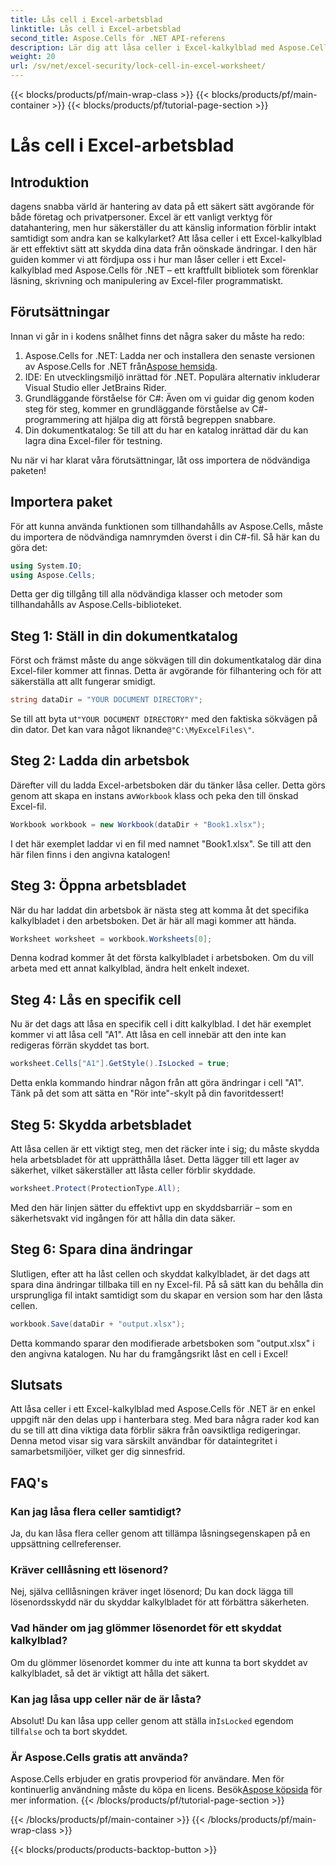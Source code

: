 ```yaml
---
title: Lås cell i Excel-arbetsblad
linktitle: Lås cell i Excel-arbetsblad
second_title: Aspose.Cells för .NET API-referens
description: Lär dig att låsa celler i Excel-kalkylblad med Aspose.Cells för .NET. Enkel steg-för-steg handledning för säker datahantering.
weight: 20
url: /sv/net/excel-security/lock-cell-in-excel-worksheet/
---
```


{{< blocks/products/pf/main-wrap-class >}}
{{< blocks/products/pf/main-container >}}
{{< blocks/products/pf/tutorial-page-section >}}

# Lås cell i Excel-arbetsblad

## Introduktion

dagens snabba värld är hantering av data på ett säkert sätt avgörande för både företag och privatpersoner. Excel är ett vanligt verktyg för datahantering, men hur säkerställer du att känslig information förblir intakt samtidigt som andra kan se kalkylarket? Att låsa celler i ett Excel-kalkylblad är ett effektivt sätt att skydda dina data från oönskade ändringar. I den här guiden kommer vi att fördjupa oss i hur man låser celler i ett Excel-kalkylblad med Aspose.Cells för .NET – ett kraftfullt bibliotek som förenklar läsning, skrivning och manipulering av Excel-filer programmatiskt.

## Förutsättningar

Innan vi går in i kodens snålhet finns det några saker du måste ha redo:

1.  Aspose.Cells for .NET: Ladda ner och installera den senaste versionen av Aspose.Cells for .NET från[Aspose hemsida](https://releases.aspose.com/cells/net/).
2. IDE: En utvecklingsmiljö inrättad för .NET. Populära alternativ inkluderar Visual Studio eller JetBrains Rider.
3. Grundläggande förståelse för C#: Även om vi guidar dig genom koden steg för steg, kommer en grundläggande förståelse av C#-programmering att hjälpa dig att förstå begreppen snabbare.
4. Din dokumentkatalog: Se till att du har en katalog inrättad där du kan lagra dina Excel-filer för testning.

Nu när vi har klarat våra förutsättningar, låt oss importera de nödvändiga paketen!

## Importera paket

För att kunna använda funktionen som tillhandahålls av Aspose.Cells, måste du importera de nödvändiga namnrymden överst i din C#-fil. Så här kan du göra det:

```csharp
using System.IO;
using Aspose.Cells;
```

Detta ger dig tillgång till alla nödvändiga klasser och metoder som tillhandahålls av Aspose.Cells-biblioteket.

## Steg 1: Ställ in din dokumentkatalog

Först och främst måste du ange sökvägen till din dokumentkatalog där dina Excel-filer kommer att finnas. Detta är avgörande för filhantering och för att säkerställa att allt fungerar smidigt. 

```csharp
string dataDir = "YOUR DOCUMENT DIRECTORY";
```

 Se till att byta ut`"YOUR DOCUMENT DIRECTORY"` med den faktiska sökvägen på din dator. Det kan vara något liknande`@"C:\MyExcelFiles\"`.

## Steg 2: Ladda din arbetsbok

Därefter vill du ladda Excel-arbetsboken där du tänker låsa celler. Detta görs genom att skapa en instans av`Workbook` klass och peka den till önskad Excel-fil.

```csharp
Workbook workbook = new Workbook(dataDir + "Book1.xlsx");
```

I det här exemplet laddar vi en fil med namnet "Book1.xlsx". Se till att den här filen finns i den angivna katalogen!

## Steg 3: Öppna arbetsbladet

När du har laddat din arbetsbok är nästa steg att komma åt det specifika kalkylbladet i den arbetsboken. Det är här all magi kommer att hända. 

```csharp
Worksheet worksheet = workbook.Worksheets[0];
```

Denna kodrad kommer åt det första kalkylbladet i arbetsboken. Om du vill arbeta med ett annat kalkylblad, ändra helt enkelt indexet.

## Steg 4: Lås en specifik cell 

Nu är det dags att låsa en specifik cell i ditt kalkylblad. I det här exemplet kommer vi att låsa cell "A1". Att låsa en cell innebär att den inte kan redigeras förrän skyddet tas bort.

```csharp
worksheet.Cells["A1"].GetStyle().IsLocked = true;
```

Detta enkla kommando hindrar någon från att göra ändringar i cell "A1". Tänk på det som att sätta en "Rör inte"-skylt på din favoritdessert!

## Steg 5: Skydda arbetsbladet

Att låsa cellen är ett viktigt steg, men det räcker inte i sig; du måste skydda hela arbetsbladet för att upprätthålla låset. Detta lägger till ett lager av säkerhet, vilket säkerställer att låsta celler förblir skyddade.

```csharp
worksheet.Protect(ProtectionType.All);
```

Med den här linjen sätter du effektivt upp en skyddsbarriär – som en säkerhetsvakt vid ingången för att hålla din data säker.

## Steg 6: Spara dina ändringar

Slutligen, efter att ha låst cellen och skyddat kalkylbladet, är det dags att spara dina ändringar tillbaka till en ny Excel-fil. På så sätt kan du behålla din ursprungliga fil intakt samtidigt som du skapar en version som har den låsta cellen.

```csharp
workbook.Save(dataDir + "output.xlsx");
```

Detta kommando sparar den modifierade arbetsboken som "output.xlsx" i den angivna katalogen. Nu har du framgångsrikt låst en cell i Excel!

## Slutsats

Att låsa celler i ett Excel-kalkylblad med Aspose.Cells för .NET är en enkel uppgift när den delas upp i hanterbara steg. Med bara några rader kod kan du se till att dina viktiga data förblir säkra från oavsiktliga redigeringar. Denna metod visar sig vara särskilt användbar för dataintegritet i samarbetsmiljöer, vilket ger dig sinnesfrid.

## FAQ's

### Kan jag låsa flera celler samtidigt?
Ja, du kan låsa flera celler genom att tillämpa låsningsegenskapen på en uppsättning cellreferenser.

### Kräver celllåsning ett lösenord?
Nej, själva celllåsningen kräver inget lösenord; Du kan dock lägga till lösenordsskydd när du skyddar kalkylbladet för att förbättra säkerheten.

### Vad händer om jag glömmer lösenordet för ett skyddat kalkylblad?
Om du glömmer lösenordet kommer du inte att kunna ta bort skyddet av kalkylbladet, så det är viktigt att hålla det säkert.

### Kan jag låsa upp celler när de är låsta?
 Absolut! Du kan låsa upp celler genom att ställa in`IsLocked` egendom till`false` och ta bort skyddet.

### Är Aspose.Cells gratis att använda?
Aspose.Cells erbjuder en gratis provperiod för användare. Men för kontinuerlig användning måste du köpa en licens. Besök[Aspose köpsida](https://purchase.aspose.com/buy) för mer information.
{{< /blocks/products/pf/tutorial-page-section >}}

{{< /blocks/products/pf/main-container >}}
{{< /blocks/products/pf/main-wrap-class >}}

{{< blocks/products/products-backtop-button >}}
